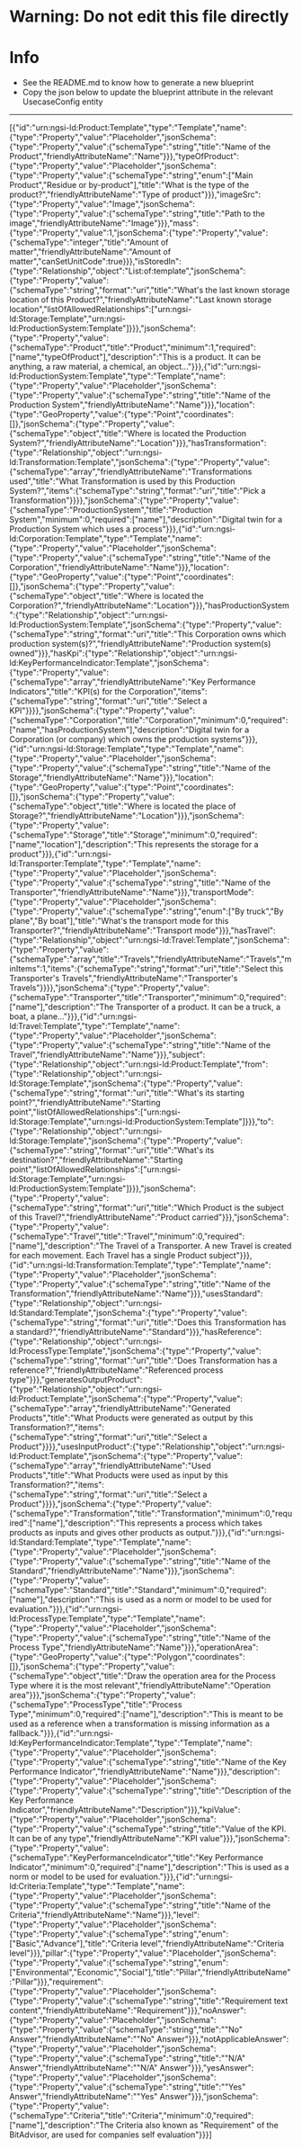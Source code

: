
# Warning: **Do not edit this file directly**

# Info
- See the README.md to know how to generate a new blueprint
- Copy the json below to update the blueprint attribute in the relevant UsecaseConfig entity
---

[{"id":"urn:ngsi-ld:Product:Template","type":"Template","name":{"type":"Property","value":"Placeholder","jsonSchema":{"type":"Property","value":{"schemaType":"string","title":"Name of the Product","friendlyAttributeName":"Name"}}},"typeOfProduct":{"type":"Property","value":"Placeholder","jsonSchema":{"type":"Property","value":{"schemaType":"string","enum":["Main Product","Residue or by-product"],"title":"What is the type of the product?","friendlyAttributeName":"Type of product"}}},"imageSrc":{"type":"Property","value":"Image","jsonSchema":{"type":"Property","value":{"schemaType":"string","title":"Path to the image","friendlyAttributeName":"Image"}}},"mass":{"type":"Property","value":1,"jsonSchema":{"type":"Property","value":{"schemaType":"integer","title":"Amount of matter","friendlyAttributeName":"Amount of matter","canSetUnitCode":true}}},"isStoredIn":{"type":"Relationship","object":"List:of:template","jsonSchema":{"type":"Property","value":{"schemaType":"string","format":"uri","title":"What's the last known storage location of this Product?","friendlyAttributeName":"Last known storage location","listOfAllowedRelationships":["urn:ngsi-ld:Storage:Template","urn:ngsi-ld:ProductionSystem:Template"]}}},"jsonSchema":{"type":"Property","value":{"schemaType":"Product","title":"Product","minimum":1,"required":["name","typeOfProduct"],"description":"This is a product. It can be anything, a raw material, a chemical, an object..."}}},{"id":"urn:ngsi-ld:ProductionSystem:Template","type":"Template","name":{"type":"Property","value":"Placeholder","jsonSchema":{"type":"Property","value":{"schemaType":"string","title":"Name of the Production System","friendlyAttributeName":"Name"}}},"location":{"type":"GeoProperty","value":{"type":"Point","coordinates":[]},"jsonSchema":{"type":"Property","value":{"schemaType":"object","title":"Where is located the Production System?","friendlyAttributeName":"Location"}}},"hasTransformation":{"type":"Relationship","object":"urn:ngsi-ld:Transformation:Template","jsonSchema":{"type":"Property","value":{"schemaType":"array","friendlyAttributeName":"Transformations used","title":"What Transformation is used by this Production System?","items":{"schemaType":"string","format":"uri","title":"Pick a Transformation"}}}},"jsonSchema":{"type":"Property","value":{"schemaType":"ProductionSystem","title":"Production System","minimum":0,"required":["name"],"description":"Digital twin for a Production System which uses a process"}}},{"id":"urn:ngsi-ld:Corporation:Template","type":"Template","name":{"type":"Property","value":"Placeholder","jsonSchema":{"type":"Property","value":{"schemaType":"string","title":"Name of the Corporation","friendlyAttributeName":"Name"}}},"location":{"type":"GeoProperty","value":{"type":"Point","coordinates":[]},"jsonSchema":{"type":"Property","value":{"schemaType":"object","title":"Where is located the Corporation?","friendlyAttributeName":"Location"}}},"hasProductionSystem":{"type":"Relationship","object":"urn:ngsi-ld:ProductionSystem:Template","jsonSchema":{"type":"Property","value":{"schemaType":"string","format":"uri","title":"This Corporation owns which production system(s)?","friendlyAttributeName":"Production system(s) owned"}}},"hasKpi":{"type":"Relationship","object":"urn:ngsi-ld:KeyPerformanceIndicator:Template","jsonSchema":{"type":"Property","value":{"schemaType":"array","friendlyAttributeName":"Key Performance Indicators","title":"KPI(s) for the Corporation","items":{"schemaType":"string","format":"uri","title":"Select a KPI"}}}},"jsonSchema":{"type":"Property","value":{"schemaType":"Corporation","title":"Corporation","minimum":0,"required":["name","hasProductionSystem"],"description":"Digital twin for a Corporation (or company) which owns the production systems"}}},{"id":"urn:ngsi-ld:Storage:Template","type":"Template","name":{"type":"Property","value":"Placeholder","jsonSchema":{"type":"Property","value":{"schemaType":"string","title":"Name of the Storage","friendlyAttributeName":"Name"}}},"location":{"type":"GeoProperty","value":{"type":"Point","coordinates":[]},"jsonSchema":{"type":"Property","value":{"schemaType":"object","title":"Where is located the place of Storage?","friendlyAttributeName":"Location"}}},"jsonSchema":{"type":"Property","value":{"schemaType":"Storage","title":"Storage","minimum":0,"required":["name","location"],"description":"This represents the storage for a product"}}},{"id":"urn:ngsi-ld:Transporter:Template","type":"Template","name":{"type":"Property","value":"Placeholder","jsonSchema":{"type":"Property","value":{"schemaType":"string","title":"Name of the Transporter","friendlyAttributeName":"Name"}}},"transportMode":{"type":"Property","value":"Placeholder","jsonSchema":{"type":"Property","value":{"schemaType":"string","enum":["By truck","By plane","By boat"],"title":"What's the transport mode for this Transporter?","friendlyAttributeName":"Transport mode"}}},"hasTravel":{"type":"Relationship","object":"urn:ngsi-ld:Travel:Template","jsonSchema":{"type":"Property","value":{"schemaType":"array","title":"Travels","friendlyAttributeName":"Travels","minItems":1,"items":{"schemaType":"string","format":"uri","title":"Select this Transporter's Travels","friendlyAttributeName":"Transporter's Travels"}}}},"jsonSchema":{"type":"Property","value":{"schemaType":"Transporter","title":"Transporter","minimum":0,"required":["name"],"description":"The Transporter of a product. It can be a truck, a boat, a plane..."}}},{"id":"urn:ngsi-ld:Travel:Template","type":"Template","name":{"type":"Property","value":"Placeholder","jsonSchema":{"type":"Property","value":{"schemaType":"string","title":"Name of the Travel","friendlyAttributeName":"Name"}}},"subject":{"type":"Relationship","object":"urn:ngsi-ld:Product:Template","from":{"type":"Relationship","object":"urn:ngsi-ld:Storage:Template","jsonSchema":{"type":"Property","value":{"schemaType":"string","format":"uri","title":"What's its starting point?","friendlyAttributeName":"Starting point","listOfAllowedRelationships":["urn:ngsi-ld:Storage:Template","urn:ngsi-ld:ProductionSystem:Template"]}}},"to":{"type":"Relationship","object":"urn:ngsi-ld:Storage:Template","jsonSchema":{"type":"Property","value":{"schemaType":"string","format":"uri","title":"What's its destination?","friendlyAttributeName":"Starting point","listOfAllowedRelationships":["urn:ngsi-ld:Storage:Template","urn:ngsi-ld:ProductionSystem:Template"]}}},"jsonSchema":{"type":"Property","value":{"schemaType":"string","format":"uri","title":"Which Product is the subject of this Travel?","friendlyAttributeName":"Product carried"}}},"jsonSchema":{"type":"Property","value":{"schemaType":"Travel","title":"Travel","minimum":0,"required":["name"],"description":"The Travel of a Transporter. A new Travel is created for each movement. Each Travel has a single Product subject"}}},{"id":"urn:ngsi-ld:Transformation:Template","type":"Template","name":{"type":"Property","value":"Placeholder","jsonSchema":{"type":"Property","value":{"schemaType":"string","title":"Name of the Transformation","friendlyAttributeName":"Name"}}},"usesStandard":{"type":"Relationship","object":"urn:ngsi-ld:Standard:Template","jsonSchema":{"type":"Property","value":{"schemaType":"string","format":"uri","title":"Does this Transformation has a standard?","friendlyAttributeName":"Standard"}}},"hasReference":{"type":"Relationship","object":"urn:ngsi-ld:ProcessType:Template","jsonSchema":{"type":"Property","value":{"schemaType":"string","format":"uri","title":"Does Transformation has a reference?","friendlyAttributeName":"Referenced process type"}}},"generatesOutputProduct":{"type":"Relationship","object":"urn:ngsi-ld:Product:Template","jsonSchema":{"type":"Property","value":{"schemaType":"array","friendlyAttributeName":"Generated Products","title":"What Products were generated as output by this Transformation?","items":{"schemaType":"string","format":"uri","title":"Select a Product"}}}},"usesInputProduct":{"type":"Relationship","object":"urn:ngsi-ld:Product:Template","jsonSchema":{"type":"Property","value":{"schemaType":"array","friendlyAttributeName":"Used Products","title":"What Products were used as input by this Transformation?","items":{"schemaType":"string","format":"uri","title":"Select a Product"}}}},"jsonSchema":{"type":"Property","value":{"schemaType":"Transformation","title":"Transformation","minimum":0,"required":["name"],"description":"This represents a process which takes products as inputs and gives other products as output."}}},{"id":"urn:ngsi-ld:Standard:Template","type":"Template","name":{"type":"Property","value":"Placeholder","jsonSchema":{"type":"Property","value":{"schemaType":"string","title":"Name of the Standard","friendlyAttributeName":"Name"}}},"jsonSchema":{"type":"Property","value":{"schemaType":"Standard","title":"Standard","minimum":0,"required":["name"],"description":"This is used as a norm or model to be used for evaluation."}}},{"id":"urn:ngsi-ld:ProcessType:Template","type":"Template","name":{"type":"Property","value":"Placeholder","jsonSchema":{"type":"Property","value":{"schemaType":"string","title":"Name of the Process Type","friendlyAttributeName":"Name"}}},"operationArea":{"type":"GeoProperty","value":{"type":"Polygon","coordinates":[]},"jsonSchema":{"type":"Property","value":{"schemaType":"object","title":"Draw the operation area for the Process Type where it is the most relevant","friendlyAttributeName":"Operation area"}}},"jsonSchema":{"type":"Property","value":{"schemaType":"ProcessType","title":"Process Type","minimum":0,"required":["name"],"description":"This is meant to be used as a reference when a transformation is missing information as a fallback."}}},{"id":"urn:ngsi-ld:KeyPerformanceIndicator:Template","type":"Template","name":{"type":"Property","value":"Placeholder","jsonSchema":{"type":"Property","value":{"schemaType":"string","title":"Name of the Key Performance Indicator","friendlyAttributeName":"Name"}}},"description":{"type":"Property","value":"Placeholder","jsonSchema":{"type":"Property","value":{"schemaType":"string","title":"Description of the Key Performance Indicator","friendlyAttributeName":"Description"}}},"kpiValue":{"type":"Property","value":"Placeholder","jsonSchema":{"type":"Property","value":{"schemaType":"string","title":"Value of the KPI. It can be of any type","friendlyAttributeName":"KPI value"}}},"jsonSchema":{"type":"Property","value":{"schemaType":"KeyPerformanceIndicator","title":"Key Performance Indicator","minimum":0,"required":["name"],"description":"This is used as a norm or model to be used for evaluation."}}},{"id":"urn:ngsi-ld:Criteria:Template","type":"Template","name":{"type":"Property","value":"Placeholder","jsonSchema":{"type":"Property","value":{"schemaType":"string","title":"Name of the Criteria","friendlyAttributeName":"Name"}}},"level":{"type":"Property","value":"Placeholder","jsonSchema":{"type":"Property","value":{"schemaType":"string","enum":["Basic","Advance"],"title":"Criteria level","friendlyAttributeName":"Criteria level"}}},"pillar":{"type":"Property","value":"Placeholder","jsonSchema":{"type":"Property","value":{"schemaType":"string","enum":["Environmental","Economic","Social"],"title":"Pillar","friendlyAttributeName":"Pillar"}}},"requirement":{"type":"Property","value":"Placeholder","jsonSchema":{"type":"Property","value":{"schemaType":"string","title":"Requirement text content","friendlyAttributeName":"Requirement"}}},"noAnswer":{"type":"Property","value":"Placeholder","jsonSchema":{"type":"Property","value":{"schemaType":"string","title":"\"No\" Answer","friendlyAttributeName":"\"No\" Answer"}}},"notApplicableAnswer":{"type":"Property","value":"Placeholder","jsonSchema":{"type":"Property","value":{"schemaType":"string","title":"\"N/A\" Answer","friendlyAttributeName":"\"N/A\" Answer"}}},"yesAnswer":{"type":"Property","value":"Placeholder","jsonSchema":{"type":"Property","value":{"schemaType":"string","title":"\"Yes\" Answer","friendlyAttributeName":"\"Yes\" Answer"}}},"jsonSchema":{"type":"Property","value":{"schemaType":"Criteria","title":"Criteria","minimum":0,"required":["name"],"description":"The Criteria also known as \"Requirement\" of the BitAdvisor, are used for companies self evaluation"}}}]
